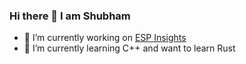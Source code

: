 ### Hi there 👋 I am Shubham

- 🔭 I’m currently working on [ESP Insights](https://github.com/espressif/esp-insights)
- 🌱 I’m currently learning C++ and want to learn Rust

<!--
**shubhamdp/shubhamdp** is a ✨ _special_ ✨ repository because its `README.md` (this file) appears on your GitHub profile.

Here are some ideas to get you started:
- 🌱 I’m currently learning ...
- 👯 I’m looking to collaborate on ...
- 🤔 I’m looking for help with ...
- 💬 Ask me about ...
- 📫 How to reach me: ...
- 😄 Pronouns: ...
- ⚡ Fun fact: ...
-->

